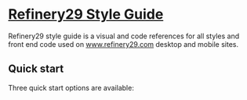 # [Refinery29 Style Guide](http://refinery29.com) 

Refinery29 style guide is a visual and code references for all styles and front end code used on www.refinery29.com desktop and mobile sites.


## Quick start

Three quick start options are available:

